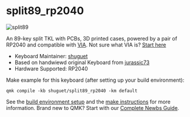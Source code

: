 # split89_rp2040

![split89](https://i.imgur.com/OExxlQx.jpeg)  

An 89-key split TKL with PCBs, 3D printed cases, powered by a pair of RP2040
and compatible with [VIA](https://www.usevia.app/).
Not sure what VIA is? [Start here](https://www.caniusevia.com/)

* Keyboard Maintainer: [shuguet](https://github.com/shuguet)
* Based on handwiewd original Keyboard from [jurassic73](https://github.com/jurassic73/split89)
* Hardware Supported: RP2040

Make example for this keyboard (after setting up your build environment):

    qmk compile -kb shuguet/split89_rp2040 -km default

See the [build environment setup](https://docs.qmk.fm/#/getting_started_build_tools)
and the [make instructions](https://docs.qmk.fm/#/getting_started_make_guide)
for more information.
Brand new to QMK? Start with our [Complete Newbs Guide](https://docs.qmk.fm/#/newbs).
